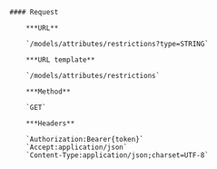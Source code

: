    #### Request

        ***URL**

        `/models/attributes/restrictions?type=STRING`

        ***URL template**

        `/models/attributes/restrictions`

        ***Method**

        `GET`

        ***Headers**

        `Authorization:Bearer{token}`
        `Accept:application/json`
        `Content-Type:application/json;charset=UTF-8`

